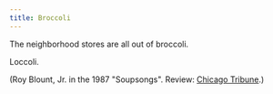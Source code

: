 ```yaml
---
title: Broccoli
---
```

The neighborhood stores are all out of broccoli.

Loccoli.

(Roy Blount, Jr. in the 1987 "Soupsongs".
Review: [Chicago Tribune](https://www.chicagotribune.com/news/ct-xpm-1987-12-24-8704050536-story.html).)
